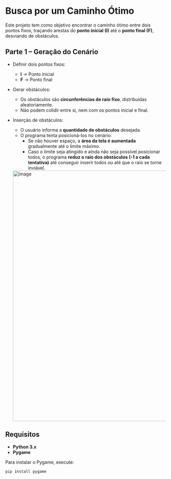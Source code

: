 # Busca por um Caminho Ótimo

Este projeto tem como objetivo encontrar o caminho ótimo entre dois pontos fixos, traçando arestas do **ponto inicial (I)** até o **ponto final (F)**, desviando de obstáculos.

## Parte 1 – Geração do Cenário

- Definir dois pontos fixos:
  - **I** → Ponto inicial  
  - **F** → Ponto final  

- Gerar obstáculos:
  - Os obstáculos são **circunferências de raio fixo**, distribuídas aleatoriamente.  
  - Não podem colidir entre si, nem com os pontos inicial e final.  

- Inserção de obstáculos:
  - O usuário informa a **quantidade de obstáculos** desejada.  
  - O programa tenta posicioná-los no cenário:  
    - Se não houver espaço, a **área da tela é aumentada** gradualmente até o limite máximo.  
    - Caso o limite seja atingido e ainda não seja possível posicionar todos, o programa **reduz o raio dos obstáculos (-1 a cada tentativa)** até conseguir inserir todos ou até que o raio se torne inviável.

   
  <img width="1495" height="786" alt="image" src="https://github.com/user-attachments/assets/f78d116a-ecc7-4ed6-97b0-dbc34342ba59" />


## Requisitos

- **Python 3.x**
- **Pygame**

Para instalar o Pygame, execute:

```bash
pip install pygame

